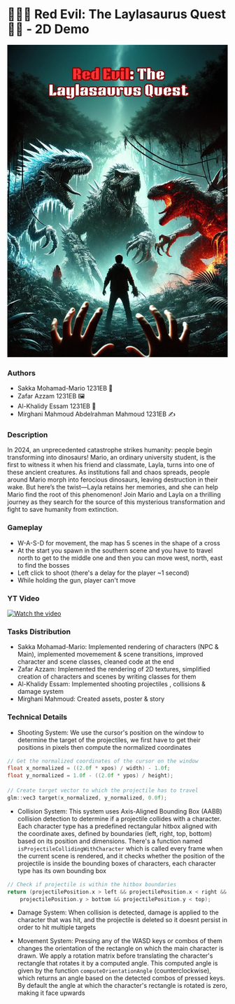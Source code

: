 # 👩🏻‍🦰 Red Evil: The Laylasaurus Quest 🦖🧕 - 2D Demo

![poster](Poster.jpg)


### Authors 
- Sakka Mohamad-Mario 1231EB 🚶
- Zafar Azzam 1231EB 🖼
- Al-Khalidy Essam 1231EB :gun:
- Mirghani Mahmoud Abdelrahman Mahmoud 1231EB ✍ 

### Description
In 2024, an unprecedented catastrophe strikes humanity: people begin transforming into dinosaurs! Mario, an ordinary university student, is the first to witness it when his friend and classmate, Layla, turns into one of these ancient creatures. As institutions fall and chaos spreads, people around Mario morph into ferocious dinosaurs, leaving destruction in their wake. But here’s the twist—Layla retains her memories, and she can help Mario find the root of this phenomenon! Join Mario and Layla on a thrilling journey as they search for the source of this mysterious transformation and fight to save humanity from extinction.


### Gameplay

- W-A-S-D for movement, the map has 5 scenes in the shape of a cross
- At the start you spawn in the southern scene and you have to travel north to get to the middle one and then you can move west, north, east to find the bosses
- Left click to shoot (there's a delay for the player ~1 second)
- While holding the gun, player can't move

### YT Video

[![Watch the video](https://img.youtube.com/vi/3qEAZw01-Ew/maxresdefault.jpg)](https://www.youtube.com/watch?v=3qEAZw01-Ew&list=PLf34LpXku6i9rz5etayFc05nwu3NNGW3M)

### Tasks Distribution

- Sakka Mohamad-Mario: Implemented rendering of characters (NPC & Main), implemented movemement & scene transitions, improved character and scene classes, cleaned code at the end
- Zafar Azzam: Implemented the rendering of 2D textures, simplified creation of characters and scenes by writing classes for them
- Al-Khalidy Essam: Implemented shooting projectiles , collisions & damage system
- Mirghani Mahmoud: Created assets, poster & story

### Technical Details

- Shooting System: We use the cursor's position on the window to determine the target of the projectiles, we first have to get their positions in pixels then compute the normalized coordinates

```cpp
// Get the normalized coordinates of the cursor on the window
float x_normalized = ((2.0f * xpos) / width) - 1.0f;
float y_normalized = 1.0f - ((2.0f * ypos) / height);

// Create target vector to which the projectile has to travel
glm::vec3 target(x_normalized, y_normalized, 0.0f);
```

- Collision System: This system uses Axis-Aligned Bounding Box (AABB) collision detection to determine if a projectile collides with a character. Each character type has a predefined rectangular hitbox aligned with the coordinate axes, defined by boundaries (left, right, top, bottom) based on its position and dimensions. There's a function named `isProjectileCollidingWithCharacter` which is called every frame when the current scene is rendered, and it checks whether the position of the projectile is inside the bounding boxes of characters, each character type has its own bounding box

```cpp
// Check if projectile is within the hitbox boundaries
return (projectilePosition.x > left && projectilePosition.x < right &&
    projectilePosition.y > bottom && projectilePosition.y < top);
```

- Damage System: When collision is detected, damage is applied to the character that was hit, and the projectile is deleted so it doesnt persist in order to hit multiple targets

- Movement System: Pressing any of the WASD keys or combos of them changes the orientation of the rectangle on which the main character is drawn. We apply a rotation matrix before translating the character's rectangle that rotates it by a computed angle. This computed angle is given by the function `computeOrientationAngle` (counterclockwise), which returns an angle based on the detected combos of pressed keys. By default the angle at which the character's rectangle is rotated is zero, making it face upwards

